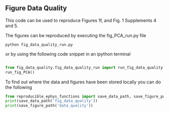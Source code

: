 ## Figure Data Quality

This code can be used to reproduce Figures 1f, and Fig. 1 Supplements 4 and 5.

The figures can be reproduced by executing the fig_PCA_run.py file 
```
python fig_data_quality_run.py
```

or by using the following code snippet in an ipython terminal

```python

from fig_data_quality.fig_data_quality_run import run_fig_data_quality
run_fig_PCA()

```

To find out where the data and figures have been stored locally you can do the following
```python
from reproducible_ephys_functions import save_data_path, save_figure_path
print(save_data_path('fig_data_quality'))
print(save_figure_path('data_quality'))
```